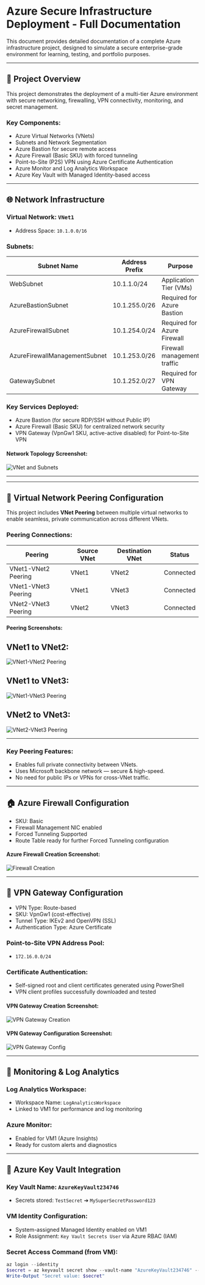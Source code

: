 # Azure Secure Infrastructure Deployment - Full Documentation

This document provides detailed documentation of a complete Azure infrastructure project, designed to simulate a secure enterprise-grade environment for learning, testing, and portfolio purposes.

---

## 🔢 Project Overview

This project demonstrates the deployment of a multi-tier Azure environment with secure networking, firewalling, VPN connectivity, monitoring, and secret management.

### Key Components:

- Azure Virtual Networks (VNets)
- Subnets and Network Segmentation
- Azure Bastion for secure remote access
- Azure Firewall (Basic SKU) with forced tunneling
- Point-to-Site (P2S) VPN using Azure Certificate Authentication
- Azure Monitor and Log Analytics Workspace
- Azure Key Vault with Managed Identity-based access

---

## 🌐 Network Infrastructure

### Virtual Network: `VNet1`

- Address Space: `10.1.0.0/16`

### Subnets:

| Subnet Name                   | Address Prefix | Purpose                     |
| ----------------------------- | -------------- | --------------------------- |
| WebSubnet                     | 10.1.1.0/24    | Application Tier (VMs)      |
| AzureBastionSubnet            | 10.1.255.0/26  | Required for Azure Bastion  |
| AzureFirewallSubnet           | 10.1.254.0/24  | Required for Azure Firewall |
| AzureFirewallManagementSubnet | 10.1.253.0/26  | Firewall management traffic |
| GatewaySubnet                 | 10.1.252.0/27  | Required for VPN Gateway    |

### Key Services Deployed:

- Azure Bastion (for secure RDP/SSH without Public IP)
- Azure Firewall (Basic SKU) for centralized network security
- VPN Gateway (VpnGw1 SKU, active-active disabled) for Point-to-Site VPN

#### Network Topology Screenshot:

![VNet and Subnets](../files/VM1_CREATE.png)

---
---

## 🔗 Virtual Network Peering Configuration

This project includes **VNet Peering** between multiple virtual networks to enable seamless, private communication across different VNets.

### Peering Connections:
| Peering | Source VNet | Destination VNet | Status   |
|---------|-------------|------------------|----------|
| VNet1-VNet2 Peering | VNet1 | VNet2 | Connected |
| VNet1-VNet3 Peering | VNet1 | VNet3 | Connected |
| VNet2-VNet3 Peering | VNet2 | VNet3 | Connected |

#### Peering Screenshots:
## VNet1 to VNet2:
![VNet1-VNet2 Peering](../files/VNET1-VNET2_PEERING.png)

## VNet1 to VNet3:
![VNet1-VNet3 Peering](../files/VNET2-VNET3_PEERING.png)

## VNet2 to VNet3:
![VNet2-VNet3 Peering](../files/VNET2-VNET3_PEERING.png)


---

### Key Peering Features:
- Enables full private connectivity between VNets.
- Uses Microsoft backbone network — secure & high-speed.
- No need for public IPs or VPNs for cross-VNet traffic.

---

## 🏠 Azure Firewall Configuration

- SKU: Basic
- Firewall Management NIC enabled
- Forced Tunneling Supported
- Route Table ready for further Forced Tunneling configuration

#### Azure Firewall Creation Screenshot:

![Firewall Creation](files/FIREWALLCREATE.png)

---

## 🏡 VPN Gateway Configuration

- VPN Type: Route-based
- SKU: VpnGw1 (cost-effective)
- Tunnel Type: IKEv2 and OpenVPN (SSL)
- Authentication Type: Azure Certificate

### Point-to-Site VPN Address Pool:

- `172.16.0.0/24`

### Certificate Authentication:

- Self-signed root and client certificates generated using PowerShell
- VPN client profiles successfully downloaded and tested

#### VPN Gateway Creation Screenshot:

![VPN Gateway Creation](files/VIRTUAL%20NETWORK%20GATEWAY%20CREATE.png)

#### VPN Gateway Configuration Screenshot:

![VPN Gateway Config](../files/VPNGATEWAY_P2S_CONFIG.png)



---

## 🔹 Monitoring & Log Analytics

### Log Analytics Workspace:

- Workspace Name: `LogAnalyticsWorkspace`
- Linked to VM1 for performance and log monitoring

### Azure Monitor:

- Enabled for VM1 (Azure Insights)
- Ready for custom alerts and diagnostics

---

## 🔐 Azure Key Vault Integration

### Key Vault Name: `AzureKeyVault234746`

- Secrets stored: `TestSecret` ➔ `MySuperSecretPassword123`

### VM Identity Configuration:

- System-assigned Managed Identity enabled on VM1
- Role Assignment: `Key Vault Secrets User` via Azure RBAC (IAM)

### Secret Access Command (from VM):

```powershell
az login --identity
$secret = az keyvault secret show --vault-name "AzureKeyVault234746" --name "TestSecret" --query "value" -o tsv
Write-Output "Secret value: $secret"
